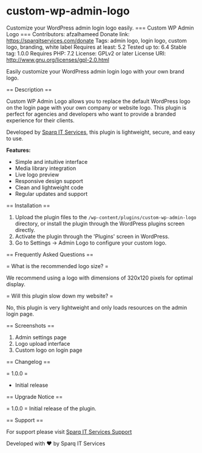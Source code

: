 # custom-wp-admin-logo
Customize your WordPress admin login logo easily.
=== Custom WP Admin Logo ===
Contributors: afzalhameed
Donate link: https://sparqitservices.com/donate
Tags: admin logo, login logo, custom logo, branding, white label
Requires at least: 5.2
Tested up to: 6.4
Stable tag: 1.0.0
Requires PHP: 7.2
License: GPLv2 or later
License URI: http://www.gnu.org/licenses/gpl-2.0.html

Easily customize your WordPress admin login logo with your own brand logo.

== Description ==

Custom WP Admin Logo allows you to replace the default WordPress logo on the login page with your own company or website logo. This plugin is perfect for agencies and developers who want to provide a branded experience for their clients.

Developed by [Sparq IT Services](https://sparqitservices.com), this plugin is lightweight, secure, and easy to use.

**Features:**

* Simple and intuitive interface
* Media library integration
* Live logo preview
* Responsive design support
* Clean and lightweight code
* Regular updates and support

== Installation ==

1. Upload the plugin files to the `/wp-content/plugins/custom-wp-admin-logo` directory, or install the plugin through the WordPress plugins screen directly.
2. Activate the plugin through the 'Plugins' screen in WordPress.
3. Go to Settings -> Admin Logo to configure your custom logo.

== Frequently Asked Questions ==

= What is the recommended logo size? =

We recommend using a logo with dimensions of 320x120 pixels for optimal display.

= Will this plugin slow down my website? =

No, this plugin is very lightweight and only loads resources on the admin login page.

== Screenshots ==

1. Admin settings page
2. Logo upload interface
3. Custom logo on login page

== Changelog ==

= 1.0.0 =
* Initial release

== Upgrade Notice ==

= 1.0.0 =
Initial release of the plugin.

== Support ==

For support please visit [Sparq IT Services Support](https://sparqitservices.com/support)

Developed with ♥ by Sparq IT Services
